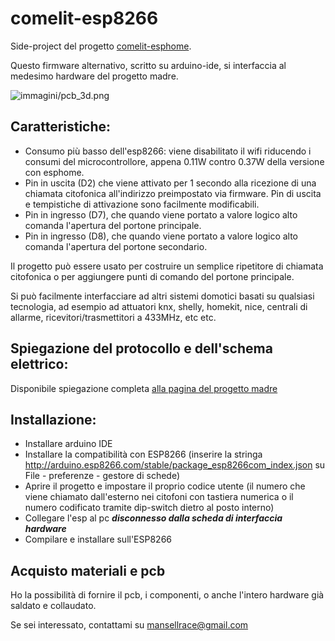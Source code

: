 # comelit-esp8266

Side-project del progetto [comelit-esphome](https://github.com/mansellrace/comelit-esphome).

Questo firmware alternativo, scritto su arduino-ide, si interfaccia al medesimo hardware del progetto madre.

![immagini/pcb_3d.png](https://github.com/mansellrace/comelit-esphome/blob/main/immagini/pcb_3d.png?raw=true)

## Caratteristiche:

- Consumo più basso dell'esp8266: viene disabilitato il wifi riducendo i consumi del microcontrollore, appena 0.11W contro 0.37W della versione con esphome.
- Pin in uscita (D2) che viene attivato per 1 secondo alla ricezione di una chiamata citofonica all'indirizzo preimpostato via firmware. Pin di uscita e tempistiche di attivazione sono facilmente modificabili.
- Pin in ingresso (D7), che quando viene portato a valore logico alto comanda l'apertura del portone principale.
- Pin in ingresso (D8), che quando viene portato a valore logico alto comanda l'apertura del portone secondario.

Il progetto può essere usato per costruire un semplice ripetitore di chiamata citofonica o per aggiungere punti di comando del portone principale.

Si può facilmente interfacciare ad altri sistemi domotici basati su qualsiasi tecnologia, ad esempio ad attuatori knx, shelly, homekit, nice, centrali di allarme, ricevitori/trasmettitori a 433MHz, etc etc. 

## Spiegazione del protocollo e dell'schema elettrico:

Disponibile spiegazione completa [alla pagina del progetto madre](https://github.com/mansellrace/comelit-esphome#hardware)

## Installazione:

- Installare arduino IDE
- Installare la compatibilità con ESP8266 (inserire la stringa http://arduino.esp8266.com/stable/package_esp8266com_index.json su File - preferenze - gestore di schede)
- Aprire il progetto e impostare il proprio codice utente (il numero che viene chiamato dall'esterno nei citofoni con tastiera numerica o il numero codificato tramite dip-switch dietro al posto interno)
- Collegare l'esp al pc ***disconnesso dalla scheda di interfaccia hardware***
- Compilare e installare sull'ESP8266

## Acquisto materiali e pcb

Ho la possibilità di fornire il pcb, i componenti, o anche l'intero hardware già saldato e collaudato.

Se sei interessato, contattami su mansellrace@gmail.com
